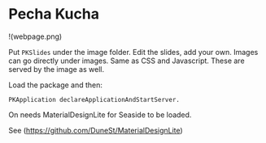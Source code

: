 Pecha Kucha
===========

!(webpage.png)

Put `PKSlides` under the image folder.
Edit the slides, add your own.
Images can go directly under images.
Same as CSS and Javascript.
These are served by the image as well.

Load the package and then:

```Smalltalk
PKApplication declareApplicationAndStartServer.
```

On needs MaterialDesignLite for Seaside to be loaded.

See (https://github.com/DuneSt/MaterialDesignLite)



